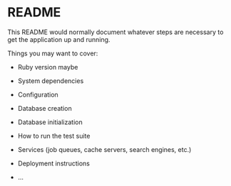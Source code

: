 # README

This README would normally document whatever steps are necessary to get the
application up and running.

Things you may want to cover:

* Ruby version maybe

* System dependencies

* Configuration

* Database creation

* Database initialization

* How to run the test suite

* Services (job queues, cache servers, search engines, etc.)

* Deployment instructions

* ...
